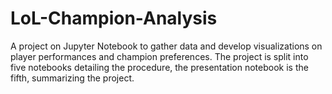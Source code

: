 # LoL-Champion-Analysis

A project on Jupyter Notebook to gather data and develop visualizations on player performances and champion preferences.
The project is split into five notebooks detailing the procedure, the presentation notebook is the fifth, summarizing the project.
